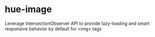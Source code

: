# hue-image
Leverage IntersectionObserver API to provide lazy-loading and smart responsive behavior by default for &lt;img> tags

